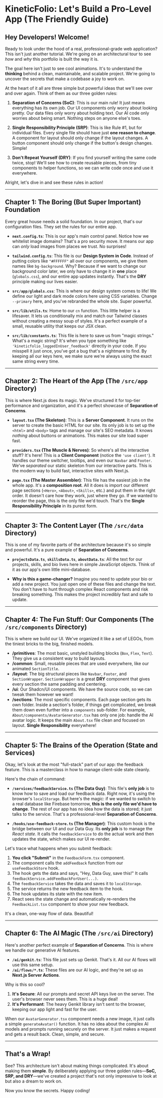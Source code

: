 
# KineticFolio: Let's Build a Pro-Level App (The Friendly Guide)

## Hey Developers! Welcome!

Ready to look under the hood of a real, professional-grade web application? This isn't just another tutorial. We're going on an architectural tour to see *how* and *why* this portfolio is built the way it is.

The goal here isn't just to see cool animations. It's to understand the **thinking** behind a clean, maintainable, and scalable project. We're going to uncover the secrets that make a codebase a joy to work on.

At the heart of it all are three simple but powerful ideas that we'll see over and over again. Think of them as our three golden rules:

1.  **Separation of Concerns (SoC)**: This is our main rule! It just means everything has its own job. Our UI components only worry about looking pretty. Our data files only worry about holding text. Our AI code only worries about being smart. Nothing steps on anyone else's toes.

2.  **Single Responsibility Principle (SRP)**: This is like Rule #1, but for individual files. Every single file should have just **one reason to change**. A component for layout should only change if the layout changes. A button component should only change if the button's design changes. Simple!

3.  **Don't Repeat Yourself (DRY)**: If you find yourself writing the same code twice, stop! We'll see how to create reusable pieces, from tiny components to helper functions, so we can write code once and use it everywhere.

Alright, let's dive in and see these rules in action!

---

## Chapter 1: The Boring (But Super Important) Foundation

Every great house needs a solid foundation. In our project, that's our configuration files. They set the rules for our entire app.

-   **`next.config.ts`**: This is our app's main control panel. Notice how we whitelist image domains? That's a pro security move. It means our app can *only* load images from places we trust. No surprises!

-   **`tailwind.config.ts`**: This file is our **Design System in Code**. Instead of putting colors like `"#FFFFFF"` all over our components, we give them names like `bg-background`. Why? Because if we want to change our background color later, we only have to change it in **one** place (`globals.css`), and our entire app updates instantly. That's the **DRY** principle making our lives easier.

-   **`src/app/globals.css`**: This is where our design system comes to life! We define our light and dark mode colors here using CSS variables. Change `--primary` here, and you've rebranded the whole site. Super powerful.

-   **`src/lib/utils.ts`**: Home to our `cn` function. This little helper is a lifesaver. It lets us conditionally mix and match our Tailwind classes without creating a messy soup of styles. It's a perfect example of a small, reusable utility that keeps our JSX clean.

-   **`src/lib/constants.ts`**: This file is here to save us from "magic strings." What's a magic string? It's when you type something like `'kineticfolio_loggedInUser_feedback'` directly in your code. If you misspell it just once, you've got a bug that's a nightmare to find. By keeping all our keys here, we make sure we're always using the exact same string every time.

---

## Chapter 2: The Heart of the App (The `/src/app` Directory)

This is where Next.js does its magic. We've structured it for top-tier performance and organization, and it's a perfect showcase of **Separation of Concerns**.

-   **`layout.tsx` (The Skeleton)**: This is a **Server Component**. It runs on the server to create the basic HTML for our site. Its only job is to set up the `<html>` and `<body>` tags and manage our site's SEO metadata. It knows *nothing* about buttons or animations. This makes our site load super fast.

-   **`providers.tsx` (The Muscle & Nerves)**: So where's all the interactive stuff? It's here! This is a **Client Component** (notice the `'use client'`). It handles our theme switcher, tooltips, and even our `Navbar` and `Footer`. We've *separated* our static skeleton from our interactive parts. This is the modern way to build fast, interactive sites with Next.js.

-   **`page.tsx` (The Master Assembler)**: This file has the easiest job in the whole app. It's a **composition root**. All it does is import our different page sections (`<Hero>`, `<About>`, `<Skills>`, etc.) and put them in the right order. It doesn't care how they work, just where they go. If we wanted to reorder the page, this is the only file we'd touch. That's the **Single Responsibility Principle** in its purest form.

---

## Chapter 3: The Content Layer (The `/src/data` Directory)

This is one of my favorite parts of the architecture because it's so simple and powerful. It's a pure example of **Separation of Concerns**.

-   **`projectsData.ts`**, **`skillsData.ts`**, **`aboutData.ts`**: All the text for our projects, skills, and bio lives here in simple JavaScript objects. Think of it as our app's own little mini-database.

-   **Why is this a game-changer?** Imagine you need to update your bio or add a new project. You just open one of these files and change the text. You don't have to hunt through complex React components and risk breaking something. This makes the project incredibly fast and safe to update.

---

## Chapter 4: The Fun Stuff: Our Components (The `/src/components` Directory)

This is where we build our UI. We've organized it like a set of LEGOs, from the tiniest bricks to the big, finished models.

-   **/primitives**: The most basic, unstyled building blocks (`Box`, `Flex`, `Text`). They give us a consistent way to build layouts.
-   **/common**: Small, reusable pieces that are used everywhere, like our animated `SectionTitle`.
-   **/layout**: The big structural pieces like `Navbar`, `Footer`, and `SectionWrapper`. `SectionWrapper` is a great **DRY** component that gives every section the same padding and centering.
-   **/ui**: Our Shadcn/UI components. We have the source code, so we can tweak them however we want!
-   **/sections**: The most specific components. Each page section gets its own folder. Inside a section's folder, if things get complicated, we break them down even further into a `components` sub-folder. For example, `About/components/AvatarGenerator.tsx` has only one job: handle the AI avatar logic. It keeps the main `About.tsx` file clean and focused on layout. **Single Responsibility** everywhere!

---

## Chapter 5: The Brains of the Operation (State and Services)

Okay, let's look at the most "full-stack" part of our app: the feedback feature. This is a masterclass in how to manage client-side state cleanly.

Here's the chain of command:

-   **`/services/feedbackService.ts` (The Data Guy)**: This file's **only job** is to know how to save and load our feedback data. Right now, it's using the browser's `localStorage`. But here's the magic: if we wanted to switch to a real database like Firebase tomorrow, **this is the only file we'd have to change**. The rest of our app has no idea how the data is stored; it just talks to the service. That's a professional-level **Separation of Concerns**.

-   **`/hooks/use-feedback-store.ts` (The Manager)**: This custom hook is the bridge between our UI and our Data Guy. Its **only job** is to manage the *React state*. It calls the `feedbackService` to do the actual work and then updates the state, which makes our UI re-render.

Let's trace what happens when you submit feedback:
1.  **You click "Submit"** in the `FeedbackForm.tsx` component.
2.  The component calls the `addFeedback` function from our `useFeedbackStore` hook.
3.  The hook gets the data and says, "Hey, Data Guy, save this!" It calls `feedbackService.addFeedbackForUser(...)`.
4.  The `feedbackService` takes the data and saves it to `localStorage`.
5.  The service returns the new feedback item to the hook.
6.  The hook updates its state with the new item.
7.  React sees the state change and automatically re-renders the `FeedbackList.tsx` component to show your new feedback.

It's a clean, one-way flow of data. Beautiful!

---

## Chapter 6: The AI Magic (The `/src/ai` Directory)

Here's another perfect example of **Separation of Concerns**. This is where we handle our generative AI features.

-   **`/ai/genkit.ts`**: This file just sets up Genkit. That's it. All our AI flows will use this same setup.
-   **`/ai/flows/*.ts`**: These files are our AI logic, and they're set up as **Next.js Server Actions**.

Why is this so cool?
1.  **It's Secure**: All our prompts and secret API keys live on the server. The user's browser never sees them. This is a huge deal!
2.  **It's Performant**: The heavy Genkit library isn't sent to the browser, keeping our app light and fast for the user.

When our `AvatarGenerator.tsx` component needs a new image, it just calls a simple `generateAvatar()` function. It has no idea about the complex AI models and prompts running securely on the server. It just makes a request and gets a result back. Clean, simple, and secure.

---

## That's a Wrap!

See? This architecture isn't about making things complicated. It's about making them **simple**. By deliberately applying our three golden rules—**SoC, SRP, and DRY**—we've created a project that's not only impressive to look at but also a dream to work on.

Now you know the secrets. Happy coding!
